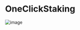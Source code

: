 # OneClickStaking

![image](https://user-images.githubusercontent.com/100411497/158709235-4c797720-684f-4a7d-8e17-3f0d725b3170.png)
